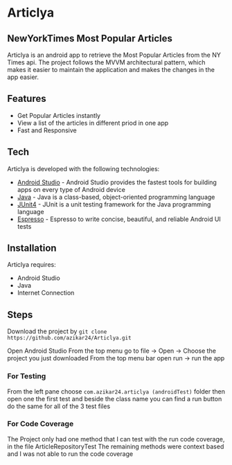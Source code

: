 # Articlya
## NewYorkTimes Most Popular Articles
  

Articlya is an android app to retrieve the Most Popular Articles from the NY Times api. The project follows the MVVM architectural pattern, which makes it easier to maintain the application and makes the changes in the app easier.


## Features

- Get Popular Articles instantly
- View a list of the articles in different priod in one app
- Fast and Responsive

   
## Tech

Articlya is developed with the following technologies:
- [Android Studio] - Android Studio provides the fastest tools for building apps on every type of Android device
- [Java] - Java is a class-based, object-oriented programming language
- [JUnit4] - JUnit is a unit testing framework for the Java programming language
- [Espresso] - Espresso to write concise, beautiful, and reliable Android UI tests  

 
## Installation
Articlya requires:
- Android Studio 
- Java
- Internet Connection 
   

## Steps
Download the project by 
```git clone https://github.com/azikar24/Articlya.git```

Open Android Studio
From the top menu go to file -> Open -> Choose the project you just downloaded
From the top menu bar open run -> run the app

### For Testing
From the left pane choose ```com.azikar24.articlya (androidTest)``` folder then open one the first test and beside the class name you can find a run button
do the same for all of the 3 test files

### For Code Coverage
The Project only had one method that I can test with the run code coverage, in the file ArticleRepositoryTest
The remaining methods were context based and I was not able to run the code coverage

  
   [Android Studio]: <https://developer.android.com/studio> 
   [Java]: <https://www.java.com/en/download/>
   [JUnit4]: <https://junit.org/junit4/>
   [Espresso]: <https://developer.android.com/training/testing/espresso>
 
